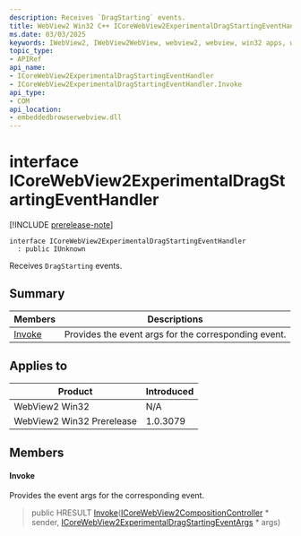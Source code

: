 ```yaml
---
description: Receives `DragStarting` events.
title: WebView2 Win32 C++ ICoreWebView2ExperimentalDragStartingEventHandler
ms.date: 03/03/2025
keywords: IWebView2, IWebView2WebView, webview2, webview, win32 apps, win32, edge, ICoreWebView2, ICoreWebView2Controller, browser control, edge html, ICoreWebView2ExperimentalDragStartingEventHandler
topic_type: 
- APIRef
api_name:
- ICoreWebView2ExperimentalDragStartingEventHandler
- ICoreWebView2ExperimentalDragStartingEventHandler.Invoke
api_type:
- COM
api_location:
- embeddedbrowserwebview.dll
---
```


# interface ICoreWebView2ExperimentalDragStartingEventHandler

[!INCLUDE [prerelease-note](../includes/prerelease-note.md)]

```
interface ICoreWebView2ExperimentalDragStartingEventHandler
  : public IUnknown
```

Receives `DragStarting` events.

## Summary

 Members                        | Descriptions
--------------------------------|---------------------------------------------
[Invoke](#invoke) | Provides the event args for the corresponding event.

## Applies to

Product                         | Introduced
--------------------------------|---------------------------------------------
WebView2 Win32            |    N/A
WebView2 Win32 Prerelease |    1.0.3079

## Members

#### Invoke

Provides the event args for the corresponding event.

> public HRESULT [Invoke](#invoke)([ICoreWebView2CompositionController](icorewebview2compositioncontroller.md#icorewebview2compositioncontroller) * sender, [ICoreWebView2ExperimentalDragStartingEventArgs](icorewebview2experimentaldragstartingeventargs.md#icorewebview2experimentaldragstartingeventargs) * args)

